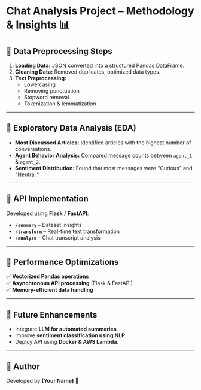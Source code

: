 # Chat Analysis Project – Methodology & Insights 📊

## 📌 Data Preprocessing Steps
1. **Loading Data:** JSON converted into a structured Pandas DataFrame.
2. **Cleaning Data:** Removed duplicates, optimized data types.
3. **Text Preprocessing:**
   - Lowercasing
   - Removing punctuation
   - Stopword removal
   - Tokenization & lemmatization

---

## 📌 Exploratory Data Analysis (EDA)
- **Most Discussed Articles:** Identified articles with the highest number of conversations.
- **Agent Behavior Analysis:** Compared message counts between `agent_1` & `agent_2`.
- **Sentiment Distribution:** Found that most messages were "Curious" and "Neutral."

---

## 📌 API Implementation
Developed using **Flask** / **FastAPI**:
- **`/summary`** – Dataset insights
- **`/transform`** – Real-time text transformation
- **`/analyze`** – Chat transcript analysis

---

## 📌 Performance Optimizations
✅ **Vectorized Pandas operations**  
✅ **Asynchronous API processing** (Flask & FastAPI)  
✅ **Memory-efficient data handling**  

---

## 📌 Future Enhancements
- Integrate **LLM for automated summaries**.
- Improve **sentiment classification using NLP**.
- Deploy API using **Docker & AWS Lambda**.

---

## 📌 Author
Developed by **[Your Name]** 🚀

